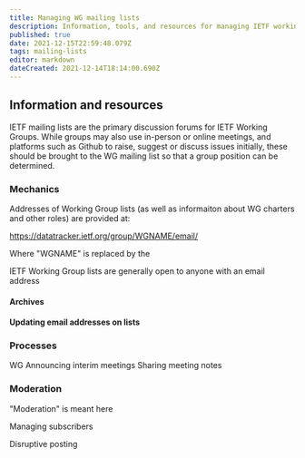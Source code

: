 ```yaml
---
title: Managing WG mailing lists
description: Information, tools, and resources for managing IETF working group mailing lists
published: true
date: 2021-12-15T22:59:48.079Z
tags: mailing-lists
editor: markdown
dateCreated: 2021-12-14T18:14:00.690Z
---
```


## Information and resources

IETF mailing lists are the primary discussion forums for IETF Working Groups. While groups may also use in-person or online meetings, and platforms such as Github to raise, suggest or discuss issues initially, these should be brought to the WG mailing list so that a group position can be determined.

### Mechanics
Addresses of Working Group lists (as well as informaiton about WG charters and other roles) are provided at:

https://datatracker.ietf.org/group/WGNAME/email/

Where "WGNAME" is replaced by the 

IETF Working Group lists are generally open to anyone with an email address
#### Archives
#### Updating email addresses on lists

### Processes
WG Announcing interim meetings
Sharing meeting notes

### Moderation
"Moderation" is meant here 

Managing subscribers

Disruptive posting


